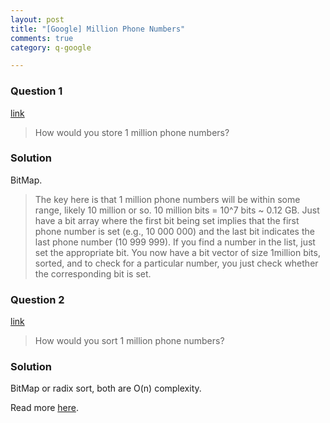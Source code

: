 ```yaml
---
layout: post
title: "[Google] Million Phone Numbers"
comments: true
category: q-google

---
```


### Question 1

[link](http://www.glassdoor.com/Interview/How-would-you-store-1-million-phone-numbers-QTN_456.htm)

> How would you store 1 million phone numbers? 

### Solution

BitMap.

> The key here is that 1 million phone numbers will be within some range, likely 10 million or so. 10 million bits = 10^7 bits ~ 0.12 GB. Just have a bit array where the first bit being set implies that the first phone number is set (e.g., 10 000 000) and the last bit indicates the last phone number (10 999 999). If you find a number in the list, just set the appropriate bit. You now have a bit vector of size 1million bits, sorted, and to check for a particular number, you just check whether the corresponding bit is set.

### Question 2

[link](http://www.careercup.com/question?id=7997766)

> How would you sort 1 million phone numbers? 

### Solution

BitMap or radix sort, both are O(n) complexity.

Read more [here](http://www.vex.net/~trebla/compsci/sorting-phone-numbers.html). 
